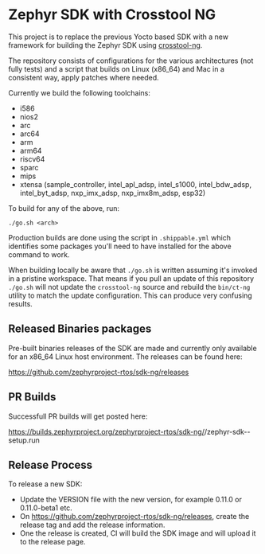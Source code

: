 # Zephyr SDK with Crosstool NG

This project is to replace the previous Yocto based SDK with a new framework for
building the Zephyr SDK using [crosstool-ng](https://crosstool-ng.github.io/).

The repository consists of configurations for the various architectures (not
fully tests) and a script that builds on Linux (x86_64) and Mac in a consistent
way, apply patches where needed.

Currently we build the following toolchains:
- i586
- nios2
- arc
- arc64
- arm
- arm64
- riscv64
- sparc
- mips
- xtensa (sample_controller, intel_apl_adsp, intel_s1000, intel_bdw_adsp,
intel_byt_adsp, nxp_imx_adsp, nxp_imx8m_adsp, esp32)

To build for any of the above, run:

```
./go.sh <arch>
```

Production builds are done using the script in `.shippable.yml` which
identifies some packages you'll need to have installed for the above
command to work.

When building locally be aware that `./go.sh` is written assuming it's
invoked in a pristine workspace.  That means if you pull an update of
this repository `./go.sh` will not update the `crosstool-ng` source and
rebuild the `bin/ct-ng` utility to match the update configuration.  This
can produce very confusing results.

## Released Binaries packages

Pre-built binaries releases of the SDK are made and currently only available for
an x86_64 Linux host environment.  The releases can be found here:

https://github.com/zephyrproject-rtos/sdk-ng/releases

## PR Builds

Successfull PR builds will get posted here:

https://builds.zephyrproject.org/zephyrproject-rtos/sdk-ng/<PR NUMBER>/zephyr-sdk-<VERISON>-setup.run

## Release Process

To release a new SDK:

- Update the VERSION file with the new version, for example 0.11.0 or
  0.11.0-beta1 etc.
- On https://github.com/zephyrproject-rtos/sdk-ng/releases, create the release
  tag and add the release information.
- One the release is created, CI will build the SDK image and will upload it to
  the release page.
